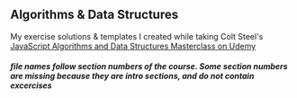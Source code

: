 ## Algorithms & Data Structures
My exercise solutions & templates I created while taking Colt Steel's [JavaScript Algorithms and Data Structures Masterclass on Udemy](https://www.udemy.com/course/js-algorithms-and-data-structures-masterclass/)

#### *file names follow section numbers of the course. Some section numbers are missing because they are intro sections, and do not contain excercises*